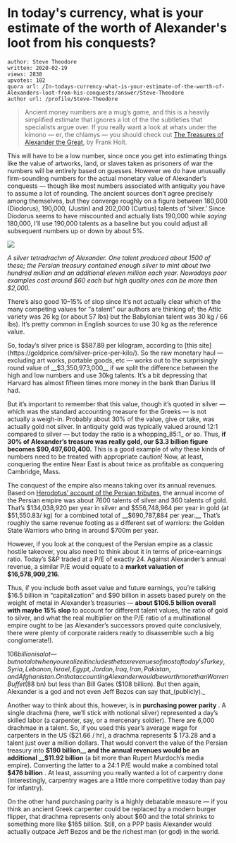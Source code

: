 # In today's currency, what is your estimate of the worth of Alexander's loot from his conquests?

	author: Steve Theodore
	written: 2020-02-19
	views: 2838
	upvotes: 102
	quora url: /In-todays-currency-what-is-your-estimate-of-the-worth-of-Alexanders-loot-from-his-conquests/answer/Steve-Theodore
	author url: /profile/Steve-Theodore


> Ancient money numbers are a mug’s game, and this is a heavily simplified estimate that ignores a lot of the the subtleties that specialists argue over. If you really want a look at whats under the kimono — er, the chlamys — you should check out [The Treasures of Alexander the Great](https://amzn.to/39J8Avl), by Frank Holt.

This will have to be a low number, since once you get into estimating things like the value of artworks, land, or slaves taken as prisoners of war the numbers will be entirely based on guesses. However we do have unusually firm-sounding numbers for the actual monetary value of Alexander’s conquests — though like most numbers associated with antiquity you have to assume a lot of rounding. The ancient sources don’t agree precisely among themselves, but they converge roughly on a figure between 180,000 (Diodorus), 190,000, (Justin) and 202,000 (Curtius) talents of ‘silver.’ Since Diodorus seems to have miscounted and actually lists 190,000 while _saying_  180,000, I’ll use 190,000 talents as a baseline but you could adjust all subsequent numbers up or down by about 5%.

![](https://qph.fs.quoracdn.net/main-qimg-e6dc9e670edff74f9424496779e2c6df)

_A silver tetradrachm of Alexander. One talent produced about 1500 of these; the Persian treasury contained enough silver to mint about two hundred million and an additional eleven million each year. Nowadays poor examples cost around $60 each but high quality ones can be more then $2,000._ 

There’s also good 10–15% of slop since It’s not actually clear which of the many competing values for “a talent” our authors are thinking of; the Attic variety was 26 kg (or about 57 lbs) but the Babylonian talent was 30 kg / 66 lbs). It’s pretty common in English sources to use 30 kg as the reference value.

So, today’s silver price is $587.89 per kilogram, according to [this site](https://goldprice.com/silver-price-per-kilo/). So the raw monetary haul — excluding art works, portable goods, etc — works out to the surprisingly round value of __$3,350,973,000__ if we split the difference between the high and low numbers and use 30kg talents. It’s a bit depressing that Harvard has almost fifteen times more money in the bank than Darius III had.

But it’s important to remember that this value, though it’s quoted in silver — which was the standard accounting measure for the Greeks — is not actually a weigh-in. Probably about 30% of the value, give or take, was actually gold not silver. In antiquity gold was typically valued around 12:1 compared to silver — but today the ratio is a whopping_85:1_  or so. Thus, __if 30% of Alexander’s treasure was really gold, our $3.3 billion figure becomes $90,497,600,400.__ This is a good example of why these kinds of numbers need to be treated with appropriate caution! Now, at least, conquering the entire Near East is about twice as profitable as conquering Cambridge, Mass.

The conquest of the empire also means taking over its annual revenues. Based on [Herodotus’ account of the Persian tributes](http://Uhttps://qr.ae/T3l2mo), the annual income of the Persian empire was about 7600 talents of silver and 360 talents of gold. That’s $134,038,920 per year in silver and $556,748,964 per year in gold (at $51,550.83/ kg) for a combined total of __$690,787,884 per year.__ That’s roughly the same revenue footing as a different set of warriors: the Golden State Warriors who bring in around $700m per year.

However, if you look at the conquest of the Persian empire as a classic hostile takeover, you also need to think about it in terms of price-earnings ratio. Today’s S&P traded at a P/E of exactly 24. Against Alexander’s annual revenue, a similar P/E would equate to a __market valuation of $16,578,909,216.__ 

Thus, if you include both asset value and future earnings, you’re talking $16.5 billion in “capitalization” and $90 billion in assets based purely on the weight of metal in Alexander’s treasuries — __about $106.5 billion overall with maybe 15% slop__ to account for different talent values, the ratio of gold to silver, and what the real multiplier on the P/E ratio of a multinational empire ought to be (as Alexander’s successors proved quite conclusively, there were plenty of corporate raiders ready to disassemble such a big conglomerate!).

$106 billion is a lot — but not a lot when you realize it includes the tax revenues of most of today’s Turkey, Syria, Lebanon, Israel, Egypt, Jordan, Iraq, Iran, Pakistan, and Afghanistan. On that accounting Alexander would be worth more than Warren Buffet ($88 bn) but less than Bill Gates ($108 billion). But then again, Alexander is a god and not even Jeff Bezos can say that_(publicly)._ 



Another way to think about this, however, is in __purchasing power parity__ . A single drachma (here, we’ll stick with notional silver) represented a day’s skilled labor (a carpenter, say, or a mercenary soldier). There are 6,000 drachmae in a talent. So, if you used this year’s average wage for carpenters in the US ($21.66 / hr), a drachma represents $ 173.28 and a talent just over a million dollars. That would convert the value of the Persian treasury into __$190 billion__  and the annual revenues would be an additional __$11.92 billion__ (a bit more than Rupert Murdoch’s media empire)__.__ Converting the latter to a 24:1 P/E would make a combined total __$476 billion__ . At least, assuming you really wanted a lot of carpentry done (interestingly, carpentry wages are a little more competitive today than pay for infantry).

On the other hand purchasing parity is a highly debatable measure — if you think an ancient Greek carpenter could be replaced by a modern burger flipper, that drachma represents only about $60 and the total shrinks to something more like $165 billion. Still, on a PPP basis Alexander would actually outpace Jeff Bezos and be the richest man (or god) in the world.

